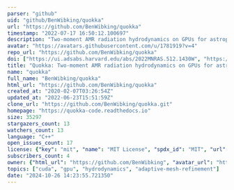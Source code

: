 ```yaml
---
parser: "github"
uid: "github/BenWibking/quokka"
url: "https://github.com/BenWibking/quokka"
timestamp: "2022-07-17 16:50:12.100697"
description: "Two-moment AMR radiation hydrodynamics on GPUs for astrophysics"
avatar: "https://avatars.githubusercontent.com/u/1781919?v=4"
repo_url: "https://github.com/BenWibking/quokka"
doi: ["https://ui.adsabs.harvard.edu/abs/2022MNRAS.512.1430W", "https://ui.adsabs.harvard.edu/abs/2021ascl.soft10009W/abstract"]
title: "Quokka: Two-moment AMR radiation hydrodynamics on GPUs for astrophysics"
name: "quokka"
full_name: "BenWibking/quokka"
html_url: "https://github.com/BenWibking/quokka"
created_at: "2020-02-07T03:26:54Z"
updated_at: "2022-06-23T15:51:59Z"
clone_url: "https://github.com/BenWibking/quokka.git"
homepage: "https://quokka-code.readthedocs.io"
size: 35297
stargazers_count: 13
watchers_count: 13
language: "C++"
open_issues_count: 17
license: {"key": "mit", "name": "MIT License", "spdx_id": "MIT", "url": "https://api.github.com/licenses/mit", "node_id": "MDc6TGljZW5zZTEz"}
subscribers_count: 4
owner: {"html_url": "https://github.com/BenWibking", "avatar_url": "https://avatars.githubusercontent.com/u/1781919?v=4", "login": "BenWibking", "type": "User"}
topics: ["cuda", "gpu", "hydrodynamics", "adaptive-mesh-refinement"]
date: "2024-10-26 14:23:55.721350"
---
```

